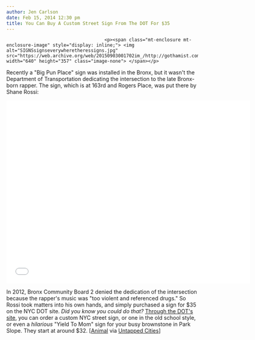```yaml
---
author: Jen Carlson
date: Feb 15, 2014 12:30 pm
title: You Can Buy A Custom Street Sign From The DOT For $35
---
```


	
										<p><span class="mt-enclosure mt-enclosure-image" style="display: inline;"> <img alt="SIGNSsignseverywheretheressigns.jpg" src="https://web.archive.org/web/20150903001702im_/http://gothamist.com/attachments/arts_jen/SIGNSsignseverywheretheressigns.jpg" width="640" height="357" class="image-none"> </span></p>

<p>Recently a &quot;Big Pun Place&quot; sign was installed in the Bronx, but it wasn&apos;t the Department of Transportation dedicating the intersection to the late Bronx-born rapper. The sign, which is at 163rd and Rogers Place, was put there by Shane Rossi:</p>

<p><iframe width="640" height="480" src="//web.archive.org/web/20150903001702if_/http://www.youtube.com/embed/HO1MoF76b6E" frameborder="0" allowfullscreen></iframe></p>

<p>In 2012, Bronx Community Board 2 denied the dedication of the intersection because the rapper&apos;s music was &quot;too violent and referenced drugs.&quot; So Rossi took matters into his own hands, and simply purchased a sign for $35 on the NYC DOT site. <em>Did you know you could do that?</em> <a href="https://web.archive.org/web/20150903001702/http://www.nyc.gov/html/dot/html/infrastructure/custom-signs.shtml">Through the DOT&apos;s site</a>, you can order a custom NYC street sign, or one in the old school style, or even a <em>hilarious</em> &quot;Yield To Mom&quot; sign for your busy brownstone in Park Slope. They start at around $32. [<a href="https://web.archive.org/web/20150903001702/http://animalnewyork.com/2014/big-pun-place-guerilla-street-sign-goes-bronx/">Animal</a> via <a href="https://web.archive.org/web/20150903001702/http://untappedcities.com/2014/02/13/daily-what-big-pun-place-guerilla-street-sign-goes-up-in-the-bronx/">Untapped Cities</a>]</p>					
										
									
				